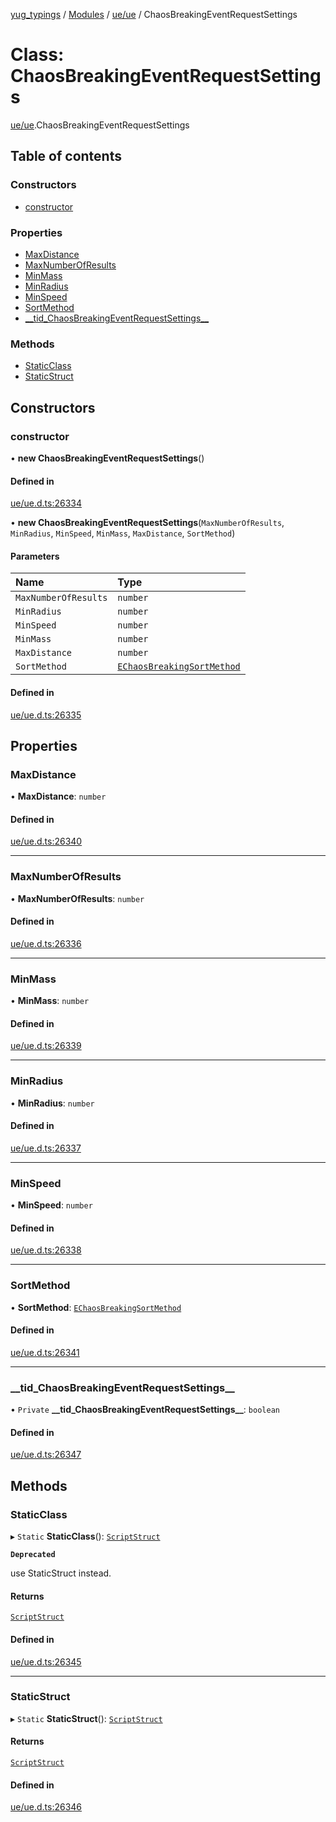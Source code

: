 [yug_typings](../README.md) / [Modules](../modules.md) / [ue/ue](../modules/ue_ue.md) / ChaosBreakingEventRequestSettings

# Class: ChaosBreakingEventRequestSettings

[ue/ue](../modules/ue_ue.md).ChaosBreakingEventRequestSettings

## Table of contents

### Constructors

- [constructor](ue_ue.ChaosBreakingEventRequestSettings.md#constructor)

### Properties

- [MaxDistance](ue_ue.ChaosBreakingEventRequestSettings.md#maxdistance)
- [MaxNumberOfResults](ue_ue.ChaosBreakingEventRequestSettings.md#maxnumberofresults)
- [MinMass](ue_ue.ChaosBreakingEventRequestSettings.md#minmass)
- [MinRadius](ue_ue.ChaosBreakingEventRequestSettings.md#minradius)
- [MinSpeed](ue_ue.ChaosBreakingEventRequestSettings.md#minspeed)
- [SortMethod](ue_ue.ChaosBreakingEventRequestSettings.md#sortmethod)
- [\_\_tid\_ChaosBreakingEventRequestSettings\_\_](ue_ue.ChaosBreakingEventRequestSettings.md#__tid_chaosbreakingeventrequestsettings__)

### Methods

- [StaticClass](ue_ue.ChaosBreakingEventRequestSettings.md#staticclass)
- [StaticStruct](ue_ue.ChaosBreakingEventRequestSettings.md#staticstruct)

## Constructors

### constructor

• **new ChaosBreakingEventRequestSettings**()

#### Defined in

[ue/ue.d.ts:26334](https://github.com/YugMetaverse/yug_typings/blob/25cad34/ue/ue.d.ts#L26334)

• **new ChaosBreakingEventRequestSettings**(`MaxNumberOfResults`, `MinRadius`, `MinSpeed`, `MinMass`, `MaxDistance`, `SortMethod`)

#### Parameters

| Name | Type |
| :------ | :------ |
| `MaxNumberOfResults` | `number` |
| `MinRadius` | `number` |
| `MinSpeed` | `number` |
| `MinMass` | `number` |
| `MaxDistance` | `number` |
| `SortMethod` | [`EChaosBreakingSortMethod`](../enums/ue_ue.EChaosBreakingSortMethod.md) |

#### Defined in

[ue/ue.d.ts:26335](https://github.com/YugMetaverse/yug_typings/blob/25cad34/ue/ue.d.ts#L26335)

## Properties

### MaxDistance

• **MaxDistance**: `number`

#### Defined in

[ue/ue.d.ts:26340](https://github.com/YugMetaverse/yug_typings/blob/25cad34/ue/ue.d.ts#L26340)

___

### MaxNumberOfResults

• **MaxNumberOfResults**: `number`

#### Defined in

[ue/ue.d.ts:26336](https://github.com/YugMetaverse/yug_typings/blob/25cad34/ue/ue.d.ts#L26336)

___

### MinMass

• **MinMass**: `number`

#### Defined in

[ue/ue.d.ts:26339](https://github.com/YugMetaverse/yug_typings/blob/25cad34/ue/ue.d.ts#L26339)

___

### MinRadius

• **MinRadius**: `number`

#### Defined in

[ue/ue.d.ts:26337](https://github.com/YugMetaverse/yug_typings/blob/25cad34/ue/ue.d.ts#L26337)

___

### MinSpeed

• **MinSpeed**: `number`

#### Defined in

[ue/ue.d.ts:26338](https://github.com/YugMetaverse/yug_typings/blob/25cad34/ue/ue.d.ts#L26338)

___

### SortMethod

• **SortMethod**: [`EChaosBreakingSortMethod`](../enums/ue_ue.EChaosBreakingSortMethod.md)

#### Defined in

[ue/ue.d.ts:26341](https://github.com/YugMetaverse/yug_typings/blob/25cad34/ue/ue.d.ts#L26341)

___

### \_\_tid\_ChaosBreakingEventRequestSettings\_\_

• `Private` **\_\_tid\_ChaosBreakingEventRequestSettings\_\_**: `boolean`

#### Defined in

[ue/ue.d.ts:26347](https://github.com/YugMetaverse/yug_typings/blob/25cad34/ue/ue.d.ts#L26347)

## Methods

### StaticClass

▸ `Static` **StaticClass**(): [`ScriptStruct`](ue_ue.ScriptStruct.md)

**`Deprecated`**

use StaticStruct instead.

#### Returns

[`ScriptStruct`](ue_ue.ScriptStruct.md)

#### Defined in

[ue/ue.d.ts:26345](https://github.com/YugMetaverse/yug_typings/blob/25cad34/ue/ue.d.ts#L26345)

___

### StaticStruct

▸ `Static` **StaticStruct**(): [`ScriptStruct`](ue_ue.ScriptStruct.md)

#### Returns

[`ScriptStruct`](ue_ue.ScriptStruct.md)

#### Defined in

[ue/ue.d.ts:26346](https://github.com/YugMetaverse/yug_typings/blob/25cad34/ue/ue.d.ts#L26346)
